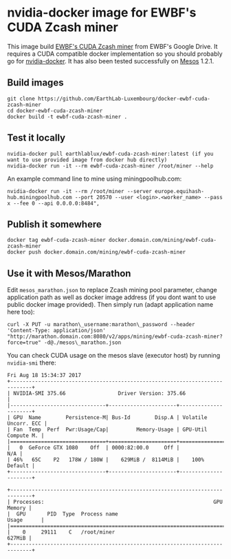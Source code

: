 # nvidia-docker image for EWBF's CUDA Zcash miner

This image build [EWBF's CUDA Zcash miner] from EWBF's Google Drive.
It requires a CUDA compatible docker implementation so you should probably go
for [nvidia-docker].
It has also been tested successfully on [Mesos] 1.2.1.

## Build images

```
git clone https://github.com/EarthLab-Luxembourg/docker-ewbf-cuda-zcash-miner
cd docker-ewbf-cuda-zcash-miner
docker build -t ewbf-cuda-zcash-miner .
```

## Test it locally

```
nvidia-docker pull earthlablux/ewbf-cuda-zcash-miner:latest (if you want to use provided image from docker hub directly)
nvidia-docker run -it --rm ewbf-cuda-zcash-miner /root/miner --help
```

An example command line to mine using miningpoolhub.com:
```
nvidia-docker run -it --rm /root/miner --server europe.equihash-hub.miningpoolhub.com --port 20570 --user <login>.<worker_name> --pass x --fee 0 --api 0.0.0.0:8484",

```


## Publish it somewhere

```
docker tag ewbf-cuda-zcash-miner docker.domain.com/mining/ewbf-cuda-zcash-miner
docker push docker.domain.com/mining/ewbf-cuda-zcash-miner
```

## Use it with Mesos/Marathon

Edit `mesos_marathon.json` to replace Zcash mining pool parameter, change application path as well as docker image address (if you dont want to use public docker image provided).
Then simply run (adapt application name here too):

```
curl -X PUT -u marathon\_username:marathon\_password --header 'Content-Type: application/json' "http://marathon.domain.com:8080/v2/apps/mining/ewbf-cuda-zcash-miner?force=true" -d@./mesos\_marathon.json
```

You can check CUDA usage on the mesos slave (executor host) by running `nvidia-smi` there:

```
Fri Aug 18 15:34:37 2017       
+-----------------------------------------------------------------------------+
| NVIDIA-SMI 375.66                 Driver Version: 375.66                    |
|-------------------------------+----------------------+----------------------+
| GPU  Name        Persistence-M| Bus-Id        Disp.A | Volatile Uncorr. ECC |
| Fan  Temp  Perf  Pwr:Usage/Cap|         Memory-Usage | GPU-Util  Compute M. |
|===============================+======================+======================|
|   0  GeForce GTX 1080    Off  | 0000:82:00.0     Off |                  N/A |
| 46%   65C    P2   178W / 180W |    629MiB /  8114MiB |    100%      Default |
+-------------------------------+----------------------+----------------------+
                                                                               
+-----------------------------------------------------------------------------+
| Processes:                                                       GPU Memory |
|  GPU       PID  Type  Process name                               Usage      |
|=============================================================================|
|    0     29111    C   /root/miner                                    627MiB |
+-----------------------------------------------------------------------------+
```

[EWBF's CUDA Zcash miner]: https://bitcointalk.org/index.php?topic=1707546.0
[nvidia-docker]: https://github.com/NVIDIA/nvidia-docker
[Mesos]: http://mesos.apache.org/documentation/latest/gpu-support/
